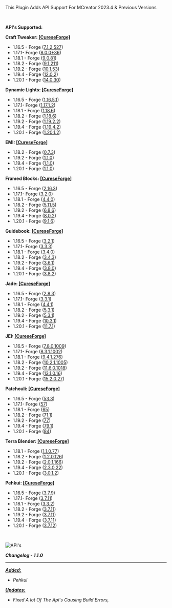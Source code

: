 <div class="field--item"><p>This Plugin Adds API Support For MCreator 2023.4 &amp; Previous Versions&nbsp;</p>
<p>&nbsp;</p>
<p><strong>API's Supported:</strong></p>
<p class="bg-danger"><strong>Craft Tweaker: </strong><a href="https://www.curseforge.com/minecraft/mc-mods/crafttweaker" target="_blank" rel="noopener nofollow"><strong>[CureseForge]</strong></a></p>
<ul><li>1.16.5 - Forge (<a href="https://www.curseforge.com/minecraft/mc-mods/crafttweaker/files/5007325" target="_blank" rel="noopener nofollow">7.1.2.527</a>)</li>
<li>1.17.1- Forge (<a href="https://www.curseforge.com/minecraft/mc-mods/crafttweaker/files/4611962" target="_blank" rel="noopener nofollow">8.0.0+36</a>)</li>
<li>1.18.1 - Forge (<a href="https://www.curseforge.com/minecraft/mc-mods/crafttweaker/files/3696628" target="_blank" rel="noopener nofollow">9.0.81</a>)</li>
<li>1.18.2 - Forge (<a href="https://www.curseforge.com/minecraft/mc-mods/crafttweaker/files/4886430" target="_blank" rel="noopener nofollow">9.1.211</a>)</li>
<li>1.19.2 - Forge (<a href="https://www.curseforge.com/minecraft/mc-mods/crafttweaker/files/5024207" target="_blank" rel="noopener nofollow">10.1.53</a>)</li>
<li>1.19.4 - Forge (<a href="https://www.curseforge.com/minecraft/mc-mods/crafttweaker/files/4650339" target="_blank" rel="noopener nofollow">12.0.2</a>)</li>
<li>1.20.1 - Forge (<a href="https://www.curseforge.com/minecraft/mc-mods/crafttweaker/files/5016529" target="_blank" rel="noopener nofollow">14.0.30</a>)</li>
</ul><p class="bg-danger"><strong>Dynamic Lights: </strong><a href="https://www.curseforge.com/minecraft/mc-mods/dynamic-lights" target="_blank" rel="noopener nofollow"><strong>[CureseForge]</strong></a></p>
<ul><li>1.16.5 - Forge (<a href="https://www.curseforge.com/minecraft/mc-mods/dynamic-lights/files/3381556" target="_blank" rel="noopener nofollow">1.16.5.1</a>)</li>
<li>1.17.1- Forge (<a href="https://www.curseforge.com/minecraft/mc-mods/dynamic-lights/files/3556309" target="_blank" rel="noopener nofollow">1.17.1.2</a>)</li>
<li>1.18.1 - Forge (<a href="https://www.curseforge.com/minecraft/mc-mods/dynamic-lights/files/3735498" target="_blank" rel="noopener nofollow">1.18.6</a>)</li>
<li>1.18.2 - Forge (<a href="https://www.curseforge.com/minecraft/mc-mods/dynamic-lights/files/3735509" target="_blank" rel="noopener nofollow">1.18.6</a>)</li>
<li>1.19.2 - Forge (<a href="https://www.curseforge.com/minecraft/mc-mods/dynamic-lights/files/4908831" target="_blank" rel="noopener nofollow">1.19.2.2</a>)</li>
<li>1.19.4 - Forge (<a href="https://www.curseforge.com/minecraft/mc-mods/dynamic-lights/files/4721523" target="_blank" rel="noopener nofollow">1.19.4.2</a>)</li>
<li>1.20.1 - Forge (<a href="https://www.curseforge.com/minecraft/mc-mods/dynamic-lights/files/4861183" target="_blank" rel="noopener nofollow">1.20.1.2</a>)</li>
</ul><p class="bg-danger"><strong>EMI: </strong><a href="https://www.curseforge.com/minecraft/mc-mods/emi" target="_blank" rel="noopener nofollow"><strong>[CureseForge]</strong></a></p>
<ul><li>1.18.2 - Forge (<a href="https://www.curseforge.com/minecraft/mc-mods/emi/files/4466710" target="_blank" rel="noopener nofollow">0.7.3</a>)</li>
<li>1.19.2 - Forge (<a href="https://www.curseforge.com/minecraft/mc-mods/emi/files/5032423" target="_blank" rel="noopener nofollow">1.1.0</a>)</li>
<li>1.19.4 - Forge (<a href="https://www.curseforge.com/minecraft/mc-mods/emi/files/5032418" target="_blank" rel="noopener nofollow">1.1.0</a>)</li>
<li>1.20.1 - Forge (<a href="https://www.curseforge.com/minecraft/mc-mods/emi/files/5032425" target="_blank" rel="noopener nofollow">1.1.0</a>)</li>
</ul><p class="bg-danger"><strong>Framed Blocks: </strong><a href="https://www.curseforge.com/minecraft/mc-mods/framedblocks" target="_blank" rel="noopener nofollow"><strong>[CureseForge]</strong></a></p>
<ul><li>1.16.5 - Forge (<a href="https://www.curseforge.com/minecraft/mc-mods/framedblocks/files/4471090" target="_blank" rel="noopener nofollow">2.16.3</a>)</li>
<li>1.17.1- Forge (<a href="https://www.curseforge.com/minecraft/mc-mods/framedblocks/files/3554078" target="_blank" rel="noopener nofollow">3.2.0</a>)</li>
<li>1.18.1 - Forge (<a href="https://www.curseforge.com/minecraft/mc-mods/framedblocks/files/3768691" target="_blank" rel="noopener nofollow">4.4.0</a>)</li>
<li>1.18.2 - Forge (<a href="https://www.curseforge.com/minecraft/mc-mods/framedblocks/files/4567924" target="_blank" rel="noopener nofollow">5.11.5</a>)</li>
<li>1.19.2 - Forge (<a href="https://www.curseforge.com/minecraft/mc-mods/framedblocks/files/4762544" target="_blank" rel="noopener nofollow">6.8.6</a>)</li>
<li>1.19.4 - Forge (<a href="https://www.curseforge.com/minecraft/mc-mods/framedblocks/files/4481611" target="_blank" rel="noopener nofollow">8.0.2</a>)</li>
<li>1.20.1 - Forge (<a href="https://www.curseforge.com/minecraft/mc-mods/framedblocks/files/4793884" target="_blank" rel="noopener nofollow">9.1.6</a>)</li>
</ul><p class="bg-danger"><strong>Guidebook: </strong><a href="https://www.curseforge.com/minecraft/mc-mods/guidebook" target="_blank" rel="noopener nofollow"><strong>[CureseForge]</strong></a></p>
<ul><li>1.16.5 - Forge (<a href="https://www.curseforge.com/minecraft/mc-mods/guidebook/files/3090647" target="_blank" rel="noopener nofollow">3.2.1</a>)</li>
<li>1.17.1- Forge (<a href="https://www.curseforge.com/minecraft/mc-mods/guidebook/files/3537060" target="_blank" rel="noopener nofollow">3.3.3</a>)</li>
<li>1.18.1 - Forge (<a href="https://www.curseforge.com/minecraft/mc-mods/guidebook/files/3554103" target="_blank" rel="noopener nofollow">3.4.0</a>)</li>
<li>1.18.2 - Forge (<a href="https://www.curseforge.com/minecraft/mc-mods/guidebook/files/3788159" target="_blank" rel="noopener nofollow">3.4.3</a>)</li>
<li>1.19.2 - Forge (<a href="https://www.curseforge.com/minecraft/mc-mods/guidebook/files/3904597" target="_blank" rel="noopener nofollow">3.6.1</a>)</li>
<li>1.19.4 - Forge (<a href="https://www.curseforge.com/minecraft/mc-mods/guidebook/files/4593715" target="_blank" rel="noopener nofollow">3.8.0</a>)</li>
<li>1.20.1 - Forge (<a href="https://www.curseforge.com/minecraft/mc-mods/guidebook/files/4760385" target="_blank" rel="noopener nofollow">3.8.2</a>)</li>
</ul><p class="bg-danger"><strong>Jade: </strong><a href="https://www.curseforge.com/minecraft/mc-mods/jade" target="_blank" rel="noopener nofollow"><strong>[CureseForge]</strong></a></p>
<ul><li>1.16.5 - Forge (<a href="https://www.curseforge.com/minecraft/mc-mods/jade/files/3910873" target="_blank" rel="noopener nofollow">2.8.3</a>)</li>
<li>1.17.1- Forge (<a href="https://www.curseforge.com/minecraft/mc-mods/jade/files/3468298" target="_blank" rel="noopener nofollow">3.3.1</a>)</li>
<li>1.18.1 - Forge (<a href="https://www.curseforge.com/minecraft/mc-mods/jade/files/3681458" target="_blank" rel="noopener nofollow">4.4.1</a>)</li>
<li>1.18.2 - Forge (<a href="https://www.curseforge.com/minecraft/mc-mods/jade/files/4800837" target="_blank" rel="noopener nofollow">5.3.1</a>)</li>
<li>1.19.2 - Forge (<a href="https://www.curseforge.com/minecraft/mc-mods/jade/files/4800837" target="_blank" rel="noopener nofollow">5.3.1</a>)</li>
<li>1.19.4 - Forge (<a href="https://www.curseforge.com/minecraft/mc-mods/jade/files/4573063" target="_blank" rel="noopener nofollow">10.3.1</a>)</li>
<li>1.20.1 - Forge (<a href="https://www.curseforge.com/minecraft/mc-mods/jade/files/4986594" target="_blank" rel="noopener nofollow">11.7.1</a>)</li>
</ul><p class="bg-danger"><strong>JEI: </strong><a href="https://www.curseforge.com/minecraft/mc-mods/jei" target="_blank" rel="noopener nofollow"><strong>[CureseForge]</strong></a></p>
<ul><li>1.16.5 - Forge (<a href="https://www.curseforge.com/minecraft/mc-mods/jei/files/4371666" target="_blank" rel="noopener nofollow">7.8.0.1009</a>)</li>
<li>1.17.1- Forge (<a href="https://www.curseforge.com/minecraft/mc-mods/jei/files/4351306" target="_blank" rel="noopener nofollow">8.3.1.1002</a>)</li>
<li>1.18.1 - Forge (<a href="https://www.curseforge.com/minecraft/mc-mods/jei/files/4060769" target="_blank" rel="noopener nofollow">9.4.1.276</a>)</li>
<li>1.18.2 - Forge (<a href="https://www.curseforge.com/minecraft/mc-mods/jei/files/4593548" target="_blank" rel="noopener nofollow">10.2.1.1005</a>)</li>
<li>1.19.2 - Forge (<a href="https://www.curseforge.com/minecraft/mc-mods/jei/files/4712866" target="_blank" rel="noopener nofollow">11.6.0.1018</a>)</li>
<li>1.19.4 - Forge (<a href="https://www.curseforge.com/minecraft/mc-mods/jei/files/4712556" target="_blank" rel="noopener nofollow">13.1.0.16</a>)</li>
<li>1.20.1 - Forge (<a href="https://www.curseforge.com/minecraft/mc-mods/jei/files/4712868" target="_blank" rel="noopener nofollow">15.2.0.27</a>)</li>
</ul><p class="bg-danger"><strong>Patchouli: </strong><a href="https://www.curseforge.com/minecraft/mc-mods/patchouli" target="_blank" rel="noopener nofollow"><strong>[CureseForge]</strong></a></p>
<ul><li>1.16.5 - Forge (<a href="https://www.curseforge.com/minecraft/mc-mods/patchouli/files/3847029" target="_blank" rel="noopener nofollow">53.3</a>)</li>
<li>1.17.1- Forge (<a href="https://www.curseforge.com/minecraft/mc-mods/patchouli/files/3528319" target="_blank" rel="noopener nofollow">57</a>)</li>
<li>1.18.1 - Forge (<a href="https://www.curseforge.com/minecraft/mc-mods/patchouli/files/3630725" target="_blank" rel="noopener nofollow">65</a>)</li>
<li>1.18.2 - Forge (<a href="https://www.curseforge.com/minecraft/mc-mods/patchouli/files/3846086" target="_blank" rel="noopener nofollow">71.1</a>)</li>
<li>1.19.2 - Forge (<a href="https://www.curseforge.com/minecraft/mc-mods/patchouli/files/4031402" target="_blank" rel="noopener nofollow">77</a>)</li>
<li>1.19.4 - Forge (<a href="https://www.curseforge.com/minecraft/mc-mods/patchouli/files/4636289" target="_blank" rel="noopener nofollow">79.1</a>)</li>
<li>1.20.1 - Forge (<a href="https://www.curseforge.com/minecraft/mc-mods/patchouli/files/4966125" target="_blank" rel="noopener nofollow">84</a>)</li>
</ul><p class="bg-danger"><strong>Terra Blender: </strong><a href="https://www.curseforge.com/minecraft/mc-mods/terrablender" target="_blank" rel="noopener nofollow"><strong>[CureseForge]</strong></a></p>
<ul><li>1.18.1 - Forge (<a href="https://www.curseforge.com/minecraft/mc-mods/terrablender/files/3651452" target="_blank" rel="noopener nofollow">1.1.0.77</a>)</li>
<li>1.18.2 - Forge (<a href="https://www.curseforge.com/minecraft/mc-mods/terrablender/files/3957976" target="_blank" rel="noopener nofollow">1.2.0.126</a>)</li>
<li>1.19.2 - Forge (<a href="https://www.curseforge.com/minecraft/mc-mods/terrablender/files/4618490" target="_blank" rel="noopener nofollow">2.0.1.166</a>)</li>
<li>1.19.4 - Forge (<a href="https://www.curseforge.com/minecraft/mc-mods/terrablender/files/4863577" target="_blank" rel="noopener nofollow">2.3.0.22</a>)</li>
<li>1.20.1 - Forge (<a href="https://www.curseforge.com/minecraft/mc-mods/terrablender/files/5008700" target="_blank" rel="noopener nofollow">3.0.1.2</a>)</li>
</ul><p class="bg-danger"><strong>Pehkui: </strong><a href="https://www.curseforge.com/minecraft/mc-mods/pehkui" target="_blank" rel="noopener nofollow"><strong>[CureseForge]</strong></a></p>
<ul><li>1.16.5 - Forge (<a href="https://www.curseforge.com/minecraft/mc-mods/pehkui/files/4821719" target="_blank" rel="noopener nofollow">3.7.9</a>)</li>
<li>1.17.1- Forge (<a href="https://www.curseforge.com/minecraft/mc-mods/pehkui/files/4823455" target="_blank" rel="noopener nofollow">3.7.11</a>)</li>
<li>1.18.1 - Forge (<a href="https://www.curseforge.com/minecraft/mc-mods/pehkui/files/3808009" target="_blank" rel="noopener nofollow">3.3.2</a>)</li>
<li>1.18.2 - Forge (<a href="https://www.curseforge.com/minecraft/mc-mods/pehkui/files/4823461" target="_blank" rel="noopener nofollow">3.7.11</a>)</li>
<li>1.19.2 - Forge (<a href="https://www.curseforge.com/minecraft/mc-mods/pehkui/files/4823467" target="_blank" rel="noopener nofollow">3.7.11</a>)</li>
<li>1.19.4 - Forge (<a href="https://www.curseforge.com/minecraft/mc-mods/pehkui/files/4823470" target="_blank" rel="noopener nofollow">3.7.11</a>)</li>
<li>1.20.1 - Forge (<a href="https://www.curseforge.com/minecraft/mc-mods/pehkui/files/4974824" target="_blank" rel="noopener nofollow">3.7.12</a>)</li>
</ul><p>&nbsp;</p>
<p><img src="https://i.imgur.com/NIRNbXY.png" alt="API's"></p><p><em><strong>Changelog - 1.1.0</strong></em></p>
<hr><p><em><strong><u>Added:</u></strong></em></p>
<ul><li><em>Pehkui</em></li>
</ul><p><em><strong><u>Updates:</u></strong></em></p>
<ul><li><em>Fixed A lot Of The Api's Causing Build Errors,</em></li>
</ul></div>
